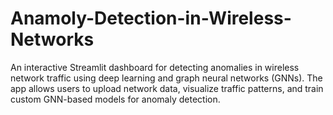 # Anamoly-Detection-in-Wireless-Networks
An interactive Streamlit dashboard for detecting anomalies in wireless network traffic using deep learning and graph neural networks (GNNs). The app allows users to upload network data, visualize traffic patterns, and train custom GNN-based models for anomaly detection.
